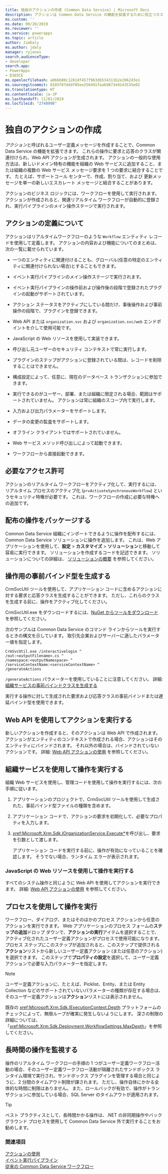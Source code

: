 ```yaml
---
title: 独自のアクションの作成 (Common Data Service) | Microsoft Docs
description: アクションは Common Data Service の機能を拡張するために役立つカスタム メッセージです。 独自のアクションの作成方法について学習する
ms.custom: ''
ms.date: 09/20/2019
ms.reviewer: ''
ms.service: powerapps
ms.topic: article
author: JimDaly
ms.author: jdaly
manager: ryjones
search.audienceType:
- developer
search.app:
- PowerApps
- D365CE
ms.openlocfilehash: a06bb80c1281df457f963db534311b2e2062d3e1
ms.sourcegitcommit: 8185f87dddf05ee256491feab9873e9143535e02
ms.translationtype: HT
ms.contentlocale: ja-JP
ms.lasthandoff: 11/01/2019
ms.locfileid: "2748998"
---
```

# <a name="create-your-own-actions"></a>独自のアクションの作成

*アクション*と呼ばれるユーザー定義メッセージを作成することで、Common Data Service の機能を拡張できます。 これらの操作に要求と応答のクラスが関連付けられ、Web API アクションが生成されます。 アクションの一般的な使用方法は、新しいドメイン特有の機能を組織の Web サービスに追加すること、または組織の複数の Web サービス メッセージ要求を 1 つの要求に結合することです。 たとえば、サポートコール センターで、作成、割り当て、および 更新メッセージを単一の新しいエスカレート メッセージと結合することがあります。  
  
アクションのビジネス ロジックには、ワークフローを使用して実行されます。 アクションが作成されると、関連リアルタイム ワークフローが自動的に登録され、実行パイプラインのメイン操作ステージで実行されます。 
  
  
<a name="about_actions"></a>   

## <a name="about-action-definitions"></a>アクションの定義について  

 アクションはリアルタイムワークフローのような `Workflow` エンティティ レコードを使用して定義します。 アクションの内容および機能についてのまとめは、次の一覧に載せられています。  
  
- 一つのエンティティに関連付けることも、グローバル(任意の特定のエンティティに関連付けられない場合)とすることもできます。  
  
- イベント実行パイプラインのメイン操作ステージで実行されます。  
  
- イベント実行パイプラインの操作前および操作後の段階で登録されたプラグインの起動がサポートされています。  
  
- アクション ステータスをアクティブにしている間だけ、事後操作および事前操作の段階で、プラグインを登録できます。  
  
- Web API または `organization.svc` および `organization.svc/web` エンドポイントを介して使用可能です。  
  
- JavaScript の Web リソースを使用して実装できます。 
  
- 呼び出し元ユーザーのセキュリティ コンテキストで常に実行します。  
  
- プラグインのステップがアクションに登録されている間は、レコードを削除することはできません。  
  
- 構成設定によって、任意に、現在のデータベース トランザクションに参加できます。  
  
- 実行できるのがユーザー、部署、または組織に限定される場合、範囲はサポートされていません。 アクションは常に組織のスコープ内で実行します。  
  
- 入力および出力パラメーターをサポートします。  
  
- データの変更の監査をサポートします。  
  
- オフライン クライアントではサポートされていません。  
  
- Web サービス メソッド呼び出しによって起動できます。  
  
- ワークフローから直接起動できます。  
  
<a name="bkmk_permissions"></a> 
  
## <a name="required-permissions"></a>必要なアクセス許可
  
 アクションのリアルタイム ワークフローをアクティブ化して、実行するには、リアルタイム プロセスのアクティブ化 (`prvActivateSynchronousWorkflow`) というセキュリティ特権が必要です。 これは、ワークフローの作成に必要な特権への追加です。  

  
<a name="bkmk_package"></a>   

## <a name="package-an-action-for-distribution"></a>配布の操作をパッケージする

 Common Data Service 組織にインポートできるように操作を配布するには、Common Data Service ソリューションに操作を追加します。 これは、Web アプリケーションを使用して、**設定** > **カスタマイズ** > **ソリューション**と移動して容易に実行できます。 ソリューションを作成するコードを記述できます。 ソリューションについての詳細は、 [ソリューションの概要](introduction-solutions.md) を参照してください。  
  
<a name="bkmk_gentypes"></a>

## <a name="generate-early-bound-types-for-an-action"></a>操作用の事前バインド型を生成する

 CrmSvcUtil ツールを使用して、アプリケーション コードに含めるアクションに対する要求と応答クラスを生成することができます。 ただし、これらのクラスを生成する前に、操作をアクティブ化してください。  
  
CrmSvcUtil.exe をダウンロードするには、[NuGet からツールをダウンロード](download-tools-NuGet.md) を参照してください。
 
 次のサンプルは Common Data Service のコマンド ラインからツールを実行するときの構文を示しています。 取引先企業およびサーバーに適したパラメーター値を指定します。  
  
```ms-dos  
CrmSvcUtil.exe /interactivelogin ^
/out:<outputFilename>.cs ^
/namespace:<outputNamespace> ^
/serviceContextName:<serviceContextName> ^
/generateActions
```  
  
 `/generateActions` パラメーターを使用していることに注意してください。 詳細: [組織サービスの事前バインドクラスを生成する](org-service/generate-early-bound-classes.md)  
  
 実行する操作に対して生成された要求および応答クラスの事前バインドまたは遅延バインド型を使用できます。  
  
<a name="bkmk_executeWebAPI"></a>

## <a name="execute-an-action-using-the-web-api"></a>Web API を使用してアクションを実行する

新しいアクションを作成すると、そのアクションは Web API で作成されます。 アクションがエンティティのコンテキストで作成される場合、アクションはそのエンティティにバインドされます。 それ以外の場合は、バインドされていないアクションです。 詳細: [Web API アクションの使用](webapi/use-web-api-actions.md) を参照してください。  
  
<a name="bkmk_execute"></a>

## <a name="execute-an-action-using-the-organization-service"></a>組織サービスを使用して操作を実行する

組織 Web サービスを使用し、管理コードを使用して操作を実行するには、次の手順に従います。  
  
1. アプリケーションのプロジェクトで、CrmSvcUtil ツールを使用して生成された、事前バインド型ファイルの種類を含めます。  
  
2. アプリケーション コードで、アクションの要求を初期化して、必要なプロパティを入力します。  
  
3. <xref:Microsoft.Xrm.Sdk.IOrganizationService.Execute*>を呼び出し、要求を引数として渡します。  
  
   アプリケーション コードを実行する前に、操作が有効になっていることを確認します。 そうでない場合、ランタイム エラーが表示されます。  
  
<a name="BKMK_JavaScript"></a>   

### <a name="execute-an-action-using-a-javascript-web-resource"></a>JavaScript の Web リソースを使用して操作を実行する

すべてのシステム操作と同じように Web API を使用してアクションを実行できます。 詳細: [Web API アクションの使用](webapi/use-web-api-actions.md) を参照してください。  

  
<a name="bkmk_execute-process"></a>

## <a name="execute-an-action-using-a-process"></a>プロセスを使用して操作を実行

ワークフロー、ダイアログ、またはそのほかのプロセス アクションから任意のアクションを実行できます。 Web アプリケーションのプロセス フォームの**ステップの追加**ドロップ ダウンで、**アクションの実行**アイテムを選択することで、アクティブ化されたユーザー定義アクションがプロセスで使用可能になります。 プロセス ステップにこのステップが追加されると、このステップで提供される**アクション**リストから新しいユーザー定義アクション (または任意のアクション) を選択できます。 このステップで**プロパティの設定**を選択して、ユーザー定義アクションで必要な入力パラメーターを指定します。  
  
> [!NOTE]
>  ユーザー定義アクションに、たとえば、Picklist、Entity、または Entity Collection などのサポートされていないパラメーターの種類が存在する場合は、そのユーザー定義アクションは**アクション**リストには表示されません。  
  
既存の <xref:Microsoft.Xrm.Sdk.IExecutionContext.Depth> プラットフォームのチェックによって、無限ループが確実に発生しないようにします。 深さの制限の詳細については、「<xref:Microsoft.Xrm.Sdk.Deployment.WorkflowSettings.MaxDepth>」を参照してください。  
  
<a name="bkmk_longrunning"></a>

## <a name="watch-out-for-long-running-actions"></a>長時間の操作を監視する

操作のリアルタイム ワークフローの手順の 1 つがユーザー定義ワークフロー活動の場合、そのユーザー定義ワークフロー活動が隔離されたサンドボックス ランタイム環境で実行され、サンドボックス プラグインを管理する場合と同じように、2 分間のタイムアウト制限が課されます。 ただし、操作自体にかかる全体的な時間に制限はありません。 また、ロールバックが有効で、操作がトランザクションに参加している場合、SQL Server のタイムアウトが適用されます。  

> [!TIP]
>  ベスト プラクティスとして、長時間かかる操作は、.NET の非同期操作やバックグラウンド プロセスを使用して Common Data Service 外で実行することをお勧めします。  
  
### <a name="see-also"></a>関連項目  
 [アクションの使用](/flow/actions)<br />
 [イベント実行パイプライン](event-framework.md#event-execution-pipeline)<br />
 [従来の Common Data Service ワークフロー](/flow/workflow-processes)<br />

